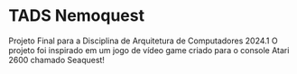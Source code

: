 # TADS Nemoquest
Projeto Final para a Disciplina de Arquitetura de Computadores 2024.1
O projeto foi inspirado em um jogo de vídeo game criado para o console Atari 2600 chamado Seaquest!

